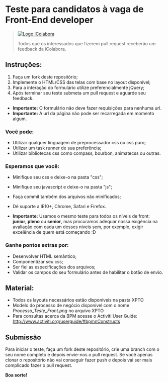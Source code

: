 # Teste para candidatos à vaga de Front-End developer
> [![Logo iColabora](http://www.icolabora.com.br/vagas/imgs/icolabora.png)](https://www.icolabora.com.br)
>
> Todos que os interessados que fizerem pull request receberão um feedback da iColabora.

## Instruções:

1. Faça um fork deste repositório;
2. Implemente o HTML/CSS das telas com base no layout disponível;
3. Para a interação do formulário utilize preferencialmente jQuery;
5. Após terminar seu teste submeta um pull request e aguarde seu feedback.

* **Importante:** O formulário não deve fazer requisições para nenhuma url.
* **Importante:** A url da página não pode ser recarregada em momento algum.

### Você pode:

* Utilizar qualquer linguagem de preprocessador css ou css puro;
* Utilizar um task runner de sua preferência;
* Utilizar bibliotecas css como compass, bourbon, animatecss ou outras.

### Esperamos que você:

* Minifique seu css e deixe-o na pasta "css";
* Minifique seu javascript e deixe-o na pasta "js";
* Faça commit também dos arquivos não minificados;
* Dê suporte a IE10+, Chrome, Safari e Firefox.

* **Importante:** Usamos o mesmo teste para todos os níveis de front: **junior**, **pleno** ou **senior**, mas procuramos adequar nossa exigência na avaliação com cada um desses níveis sem, por exemplo, exigir excelência de quem está começando :D

### Ganhe pontos extras por:

* Desenvolver HTML semântico;
* Componentizar seu css;
* Ser fiel as especificações dos arquivos;
* Validar os campos do seu formulário antes de habilitar o botão de envio.

## Material:

* Todos os layouts necessários estão disponíveis na pasta XPTO
* Modelo do processo de negócio disponível com o nome <i>Processo_Teste_Front.png</i> no arquivo XPTO
* Para consultas acerca da BPM acesse o Activiti User Guide: http://www.activiti.org/userguide/#bpmnConstructs

## Submissão

Para iniciar o teste, faça um fork deste repositório, crie uma branch com o seu nome completo e depois envie-nos o pull request.
Se você apenas clonar o repositório não vai conseguir fazer push e depois vai ser mais complicado fazer o pull request.

**Boa sorte!**
